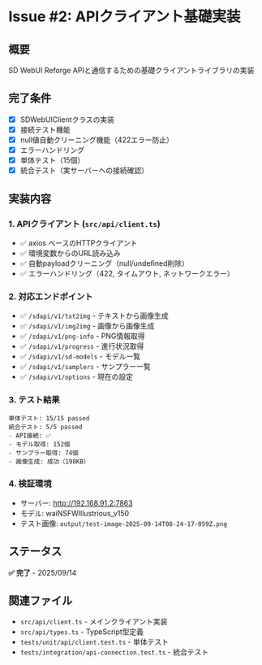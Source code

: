 # Issue #2: APIクライアント基礎実装

## 概要
SD WebUI Reforge APIと通信するための基礎クライアントライブラリの実装

## 完了条件
- [x] SDWebUIClientクラスの実装
- [x] 接続テスト機能
- [x] null値自動クリーニング機能（422エラー防止）
- [x] エラーハンドリング
- [x] 単体テスト（15個）
- [x] 統合テスト（実サーバーへの接続確認）

## 実装内容

### 1. APIクライアント (`src/api/client.ts`)
- ✅ axios ベースのHTTPクライアント
- ✅ 環境変数からのURL読み込み
- ✅ 自動payloadクリーニング（null/undefined削除）
- ✅ エラーハンドリング（422, タイムアウト, ネットワークエラー）

### 2. 対応エンドポイント
- ✅ `/sdapi/v1/txt2img` - テキストから画像生成
- ✅ `/sdapi/v1/img2img` - 画像から画像生成
- ✅ `/sdapi/v1/png-info` - PNG情報取得
- ✅ `/sdapi/v1/progress` - 進行状況取得
- ✅ `/sdapi/v1/sd-models` - モデル一覧
- ✅ `/sdapi/v1/samplers` - サンプラー一覧
- ✅ `/sdapi/v1/options` - 現在の設定

### 3. テスト結果
```
単体テスト: 15/15 passed
統合テスト: 5/5 passed
- API接続: ✅
- モデル取得: 152個
- サンプラー取得: 74個
- 画像生成: 成功（198KB）
```

### 4. 検証環境
- サーバー: http://192.168.91.2:7863
- モデル: waiNSFWIllustrious_v150
- テスト画像: `output/test-image-2025-09-14T08-24-17-059Z.png`

## ステータス
**✅ 完了** - 2025/09/14

## 関連ファイル
- `src/api/client.ts` - メインクライアント実装
- `src/api/types.ts` - TypeScript型定義
- `tests/unit/api/client.test.ts` - 単体テスト
- `tests/integration/api-connection.test.ts` - 統合テスト